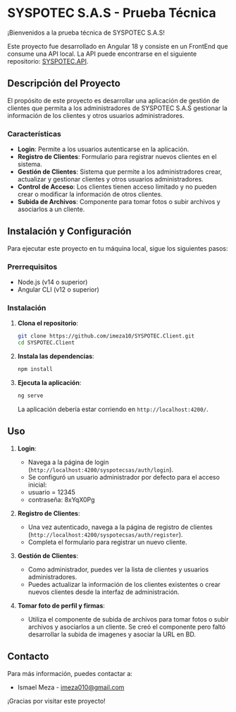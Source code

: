 # SYSPOTEC S.A.S - Prueba Técnica

¡Bienvenidos a la prueba técnica de SYSPOTEC S.A.S!

Este proyecto fue desarrollado en Angular 18 y consiste en un FrontEnd que consume una API local. La API puede encontrarse en el siguiente repositorio: [SYSPOTEC.API](https://github.com/imeza10/SYSPOTEC.API.git).

## Descripción del Proyecto

El propósito de este proyecto es desarrollar una aplicación de gestión de clientes que permita a los administradores de SYSPOTEC S.A.S gestionar la información de los clientes y otros usuarios administradores.

### Características

- **Login**: Permite a los usuarios autenticarse en la aplicación.
- **Registro de Clientes**: Formulario para registrar nuevos clientes en el sistema.
- **Gestión de Clientes**: Sistema que permite a los administradores crear, actualizar y gestionar clientes y otros usuarios administradores.
- **Control de Acceso**: Los clientes tienen acceso limitado y no pueden crear o modificar la información de otros clientes.
- **Subida de Archivos**: Componente para tomar fotos o subir archivos y asociarlos a un cliente.

## Instalación y Configuración

Para ejecutar este proyecto en tu máquina local, sigue los siguientes pasos:

### Prerrequisitos

- Node.js (v14 o superior)
- Angular CLI (v12 o superior)

### Instalación

1. **Clona el repositorio**:

    ```bash
    git clone https://github.com/imeza10/SYSPOTEC.Client.git
    cd SYSPOTEC.Client
    ```

2. **Instala las dependencias**:

    ```bash
    npm install
    ```

3. **Ejecuta la aplicación**:

    ```bash
    ng serve
    ```

    La aplicación debería estar corriendo en `http://localhost:4200/`.

## Uso

1. **Login**:
   - Navega a la página de login (`http://localhost:4200/syspotecsas/auth/login`). 
   - Se configuró un usuario administrador por defecto para el acceso inicial:
   - usuario = 12345
   - contraseña: 8xYqX0Pg

2. **Registro de Clientes**:
   - Una vez autenticado, navega a la página de registro de clientes (`http://localhost:4200/syspotecsas/auth/register`).
   - Completa el formulario para registrar un nuevo cliente.

3. **Gestión de Clientes**:
   - Como administrador, puedes ver la lista de clientes y usuarios administradores.
   - Puedes actualizar la información de los clientes existentes o crear nuevos clientes desde la interfaz de administración.

4. **Tomar foto de perfil y firmas**:
   - Utiliza el componente de subida de archivos para tomar fotos o subir archivos y asociarlos a un cliente. Se creó el componente pero faltó desarrollar la subida de imagenes y asociar la URL en BD.

## Contacto

Para más información, puedes contactar a:

- Ismael Meza - [imeza010@gmail.com](mailto:imeza010@gmail.com)

¡Gracias por visitar este proyecto!

